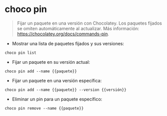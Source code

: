 # choco pin

> Fijar un paquete en una versión con Chocolatey.
> Los paquetes fijados se omiten automáticamente al actualizar.
> Más información: <https://chocolatey.org/docs/commands-pin>.

- Mostrar una lista de paquetes fijados y sus versiones:

`choco pin list`

- Fijar un paquete en su versión actual:

`choco pin add --name {{paquete}}`

- Fijar un paquete en una versión específica:

`choco pin add --name {{paquete}} --version {{versión}}`

- Eliminar un pin para un paquete específico:

`choco pin remove --name {{paquete}}`

